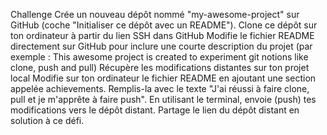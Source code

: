 Challenge
Crée un nouveau dépôt nommé "my-awesome-project" sur GitHub (coche "Initialiser ce dépôt avec un README").
Clone ce dépôt sur ton ordinateur à partir du lien SSH dans GitHub
Modifie le fichier README directement sur GitHub pour inclure une courte description du projet (par exemple : This awesome project is created to experiment git notions like clone, push and pull)
Récupère les modifications distantes sur ton projet local
Modifie sur ton ordinateur le fichier README en ajoutant une section appelée achievements. Remplis-la avec le texte "J'ai réussi à faire clone, pull et je m'apprête à faire push".
En utilisant le terminal, envoie (push) tes modifications vers le dépôt distant.
Partage le lien du dépôt distant en solution à ce défi.
